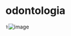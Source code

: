 # odontologia

⚕️![image](https://github.com/user-attachments/assets/24a8762e-242b-4e7c-945a-d1260bcceb00)

